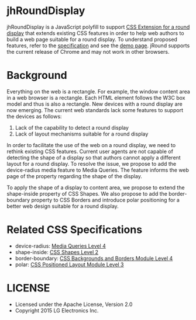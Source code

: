 ﻿# jhRoundDisplay
jhRoundDisplay is a JavaScript polyfill to support [CSS Extension for a round display](http://dev.w3.org/csswg/css-round-display) that extends existing CSS features in order to help web authors to build a web page suitable for a round display. To understand proposed features, refer to the [specification](http://dev.w3.org/csswg/css-round-display/) and see the [demo page](http://anawhj.github.io/jRound/demo/index.html). jRound supports the current release of Chrome and may not work in other browsers. 


Background
======
Everything on the web is a rectangle. For example, the window content area in a web browser is a rectangle. Each HTML element follows the W3C box model and thus is also a rectangle. New devices with a round display are now emerging. The current web standards lack some features to support the devices as follows:

 1. Lack of the capability to detect a round display
 2. Lack of layout mechanisms suitable for a round display
 
In order to facilitate the use of the web on a round display, we need to rethink existing CSS features.
Current user agents are not capable of detecting the shape of a display so that authors cannot apply a different layout for a round display. To resolve the issue, we propose to add the device-radius media feature to Media Queries. The feature informs the web page of the property regarding the shape of the display.

To apply the shape of a display to content area, we propose to extend the shape-inside property of CSS Shapes. We also propose to add the border-boundary property to CSS Borders and introduce polar positioning for a better web design suitable for a round display.


Related CSS Specifications
======
- device-radius: [Media Queries Level 4](http://dev.w3.org/csswg/mediaqueries-4/)
- shape-inside: [CSS Shapes Level 2](http://dev.w3.org/csswg/css-shapes-2/)
- border-boundary: [CSS Backgrounds and Borders Module Level 4](http://dev.w3.org/csswg/css-backgrounds-4/)
- polar: [CSS Positioned Layout Module Level 3](http://dev.w3.org/csswg/css-position/)


LICENSE
======
- Licensed under the Apache License, Version 2.0
- Copyright 2015 LG Electronics Inc.

